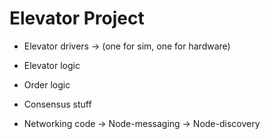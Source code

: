# Elevator Project

* Elevator drivers
  -> (one for sim, one for hardware)

* Elevator logic

* Order logic

* Consensus stuff

* Networking code
  -> Node-messaging
  -> Node-discovery
